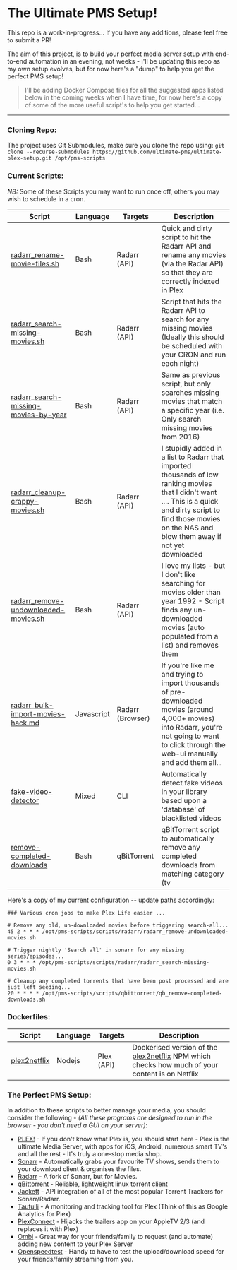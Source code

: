 # The Ultimate PMS Setup!
This repo is a work-in-progress... If you have any additions, please feel free to submit a PR!

The aim of this project, is to build your perfect media server setup with end-to-end automation in an evening, not weeks - I'll be updating this repo as my own setup evolves, but for now here's a "dump" to help you get the perfect PMS setup!

> I'll be adding Docker Compose files for all the suggested apps listed below in the coming  weeks when I have time, for now here's a copy of some of the more useful script's to help you get started...

--------------------------------------------

### Cloning Repo:

The project uses Git Submodules, make sure you clone the repo using:
`git clone --recurse-submodules https://github.com/ultimate-pms/ultimate-plex-setup.git /opt/pms-scripts`


### Current Scripts:

*NB:* Some of these Scripts you may want to run once off, others you may wish to schedule in a cron.

| Script                                                                               | Language    | Targets          | Description                                                                                                                                                                                                                                  |
| ------------------------------------------------------------------------------------ | ----------- | ---------------- | ---------------------------------------------------------------------------------------------------------------------------------------------------------------------------------------------------------------------------------------------|
| [radarr_rename-movie-files.sh](scripts/radarr/radarr_rename-movie-files.sh)                 | Bash        | Radarr (API)     | Quick and dirty script to hit the Radarr API and rename any movies (via the Radar API) so that they are correctly indexed in Plex
| [radarr_search-missing-movies.sh](scripts/radarr/radarr_search-missing-movies.sh)           | Bash        | Radarr (API)     | Script that hits the Radarr API to search for any missing movies (Ideally this should be scheduled with your CRON and run each night)
| [radarr_search-missing-movies-by-year](scripts/radarr/radarr_search-missing-movies-by-year.sh) | Bash     | Radarr (API)     | Same as previous script, but only searches missing movies that match a specific year (i.e. Only search missing movies from 2016)
| [radarr_cleanup-crappy-movies.sh](scripts/radarr/radarr_cleanup-crappy-movies.sh)           | Bash        | Radarr (API)     | I stupidly added in a list to Radarr that imported thousands of low ranking movies that I didn't want .... This is a quick and dirty script to find those movies on the NAS and blow them away if not yet downloaded
| [radarr_remove-undownloaded-movies.sh](scripts/radarr/radarr_remove-undownloaded-movies.sh) | Bash        | Radarr (API)     | I love my lists - but I don't like searching for movies older than year 1992 - Script finds any un-downloaded movies (auto populated from a list) and removes them
| [radarr_bulk-import-movies-hack.md](scripts/radarr/radarr_bulk-import-movies-hack.md)       | Javascript  | Radarr (Browser) | If you're like me and trying to import thousands of pre-downloaded movies (around 4,000+ movies) into Radarr, you're not going to want to click through the web-ui manually and add them all...
| [fake-video-detector](https://github.com/ultimate-pms/fake-video-detector)                  | Mixed       | CLI              | Automatically detect fake videos in your library based upon a 'database' of blacklisted videos
| [remove-completed-downloads](scripts/qbittorrent/qb_remove-completed-downloads.sh)          | Bash        | qBitTorrent      | qBitTorrent script to automatically remove any completed downloads from matching category (tv|movies) after X hours (The idea behind this is to allow Radarr/Sonar to copy & rename files, then this script will come and remove them after X hours so they still have time to seed.)

Here's a copy of my current configuration -- update paths accordingly:

```
### Various cron jobs to make Plex Life easier ...

# Remove any old, un-downloaded movies before triggering search-all...
45 2 * * * /opt/pms-scripts/scripts/radarr/radarr_remove-undownloaded-movies.sh

# Trigger nightly 'Search all' in sonarr for any missing series/episodes...
0 3 * * * /opt/pms-scripts/scripts/radarr/radarr_search-missing-movies.sh

# Cleanup any completed torrents that have been post processed and are just left seeding...
20 * * * * /opt/pms-scripts/scripts/qbittorrent/qb_remove-completed-downloads.sh

```

### Dockerfiles:

| Script                                                          | Language    | Targets          | Description                                                                                                                                                                                                                                  |
| ----------------------------------------------------------------| ----------- | ---------------- | ---------------------------------------------------------------------------------------------------------------------------------------------------------------------------------------------------------------------------------------------|
| [plex2netflix](dockerfiles/plex2netflix)                        | Nodejs      | Plex (API)       | Dockerised version of the [plex2netflix](https://github.com/SpaceK33z/plex2netflix) NPM which checks how much of your content is on Netflix


### The Perfect PMS Setup:
In addition to these scripts to better manage your media, you should consider the following - _(All these programs are designed to run in the browser - you don't need a GUI on your server)_:

- [PLEX!](https://plex.tv/) - If you don't know what Plex is, you should start here - Plex is the ultimate Media Server, with apps for iOS, Android, numerous smart TV's and all the rest - It's truly a one-stop media shop.
- [Sonarr](https://sonarr.tv/) - Automatically grabs your favourite TV shows, sends them to your download client & organises the files.
- [Radarr](https://radarr.video/) - A fork of Sonarr, but for Movies.
- [qBittorrent](https://www.qbittorrent.org/)  - Reliable, lightweight linux torrent client
- [Jackett](https://github.com/Jackett/Jackett) - API integration of all of the most popular Torrent Trackers for Sonarr/Radarr.
- [Tautulli](https://tautulli.com/) - A monitoring and tracking tool for Plex (Think of this as Google Analytics for Plex)
- [PlexConnect](https://github.com/iBaa/PlexConnect) - Hijacks the trailers app on your AppleTV 2/3 (and replaces it with Plex) 
- [Ombi](https://ombi.io/) - Great way for your friends/family to request (and automate) adding new content to your Plex Server
- [Openspeedtest](http://openspeedtest.com/) - Handy to have to test the upload/download speed for your friends/family streaming from you.
